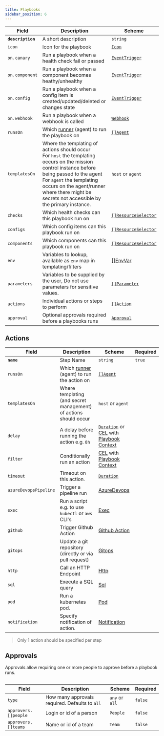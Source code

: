 ```yaml
---
title: Playbooks
sidebar_position: 6
---
```


| Field         | Description                                                  | Scheme                                               |
| ------------- | ------------------------------------------------------------ | ---------------------------------------------------- |
| **`description`** | A short description                                          | `string`                                             |
| `icon`        | Icon for the playbook                                        | [`Icon`](/reference/types#icon)  |
| `on.canary`    | Run a playbook when a health check fail or passed | [`EventTrigger`](./events#canary) |
| `on.component` | Run a playbook when a component becomes heathy/unhealthy | [`EventTrigger`](./events#component) |
| `on.config` | Run a playbook when a config item is created/updated/deleted or changes state | [`EventTrigger`](./events#config) |
| `on.webhook`   | Run a playbook when a webhook is called | [`Webhook`](./webhooks)    |
| `runsOn`      | Which [runner](/playbooks/concepts/runners) (agent) to run the playbook on|[`[]Agent`](/reference/types#agent)                                         |
| `templatesOn` | Where the templating of actions should occur  <br/> For `host` the templating occurs on the mission control instance before being passed to the agent <br/> For `agent` the templating occurs on the agent/runner where there might be secrets not accessible by the primary instance. | `host` or `agent`                                      |
| `checks`      | Which health checks can this playbook run on | [`[]ResourceSelector`](/reference/resource-selector) |
| `configs`     | Which config items can this playbook run on | [`[]ResourceSelector`](/reference/resource-selector) |
| `components`  | Which components can this playbook run on | [`[]ResourceSelector`](/reference/resource-selector) |
| `env` | Variables to lookup, available as `env` map in templating/filters | [[]EnvVar](/reference/env-var) |
| `parameters`  | Variables to be supplied by the user, Do not use parameters for sensitive values. | [`[]Parameter`](./parameters)                          |
| `actions`     | Individual actions or steps to perform   | [`[]Action`](#actions)                                |
| `approval`    | Optional approvals required before a playbooks runs | [`Approval`](#approvals)                    |


## Actions

| Field          | Description                                                  | Scheme                                                | Required |
| -------------- | ------------------------------------------------------------ | ----------------------------------------------------- | -------- |
| **`name`**         | Step Name                                              | `string`                                              | `true`   |
| `runsOn`       | Which [runner](/playbooks/concepts/runners) (agent) to run the action on| [`[]Agent`](/reference/types#agent)                  |          |
| `templatesOn`  | Where templating (and secret management) of actions should occur | `host` or `agent`                                     |          |
| `delay`        | A delay before running the action e.g. `8h`                  | [`Duration`](/reference/types#duration)  or  [CEL](/reference/scripting/cel) with [Playbook Context](./context) |          |
| `filter`       | Conditionally run an action                                                              | [CEL](/reference/scripting/cel) with [Playbook Context](./context)               |          |
| `timeout`      | Timeout on this action.                                      | [`Duration`](/reference/types#duration)                                            |          |
| `azureDevopsPipeline` |   Trigger a pipeline run                                                           | [AzureDevops](/playbooks/actions/azure_devops_pipeline)                |          |
| `exec`         | Run a script e.g. to use `kubectl` or `aws` CLI's            | [Exec](/playbooks/actions/exec)                  |          |
| `github` |   Trigger Github Action                                                         | [Github Action](/playbooks/actions/github)                |          |
| `gitops`       | Update a git repository (directly or via pull request)       | [Gitops](/playbooks/actions/gitops)              |          |
| `http`         | Call an HTTP Endpoint                                        | [Http](/playbooks/actions/http)                  |          |
| `sql`          | Execute a SQL query                                          | [Sql](/playbooks/actions/sql)                    |          |
| `pod`          | Run a kubernetes pod.                                        | [Pod](/playbooks/actions/pod)                    |          |
| `notification` | Specify notification of action.                              | [Notification](/playbooks/actions/notification)  |          |

> Only 1 action should be specified per step

## Approvals

Approvals allow requiring one or more people to approve before a playbook runs.

```yaml title="scale-deployment.yaml" {10-14} file=../../../modules/mission-control/fixtures/playbooks/delete-pv.yaml
```

| Field       | Description                    | Scheme       | Required |
| ----------- | ------------------------------ | ------------ | -------- |
| `type`      | How many approvals required. Defaults to `all`    | `any` or `all`     | `false`  |
| `approvers.[]people` | Login or id of a person| `People` | `false`  |
| `approvers.[]teams` | Name or id of a team | `Team` | `false`  |

